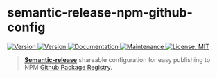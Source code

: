 # semantic-release-npm-github-config

<p>
  <a href="https://github.com/viacomcbs-labs/semantic-release-npm-github-publish/actions" target="_blank">
    <img alt="Version" src="https://github.com/viacomcbs-labs/semantic-release-npm-github-publish/workflows/Publish/badge.svg?branch=master">
  </a>
  <a href="https://www.npmjs.com/package/viacomcbs-semantic-release-npm-github-publish" target="_blank">
    <img alt="Version" src="https://img.shields.io/npm/v/viacomcbs-semantic-release-npm-github-publish.svg">
  </a>
  <a href="https://github.com/viacomcbs-labs/semantic-release-npm-github-publish#readme" target="_blank">
    <img alt="Documentation" src="https://img.shields.io/badge/documentation-yes-brightgreen.svg" />
  </a>
  <a href="https://github.com/viacomcbs-labs/semantic-release-npm-github-publish/graphs/commit-activity" target="_blank">
    <img alt="Maintenance" src="https://img.shields.io/badge/Maintained%3F-yes-green.svg" />
  </a>
  <a href="https://github.com/viacomcbs-labs/semantic-release-npm-github-publish/blob/master/LICENSE" target="_blank">
    <img alt="License: MIT" src="https://img.shields.io/badge/License-MIT-yellow.svg" />
  </a>
</p>

> [**Semantic-release**](https://github.com/semantic-release/semantic-release) shareable configuration for easy publishing to NPM [Github Package Registry](https://github.com/features/packages).
